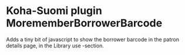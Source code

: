 
# Koha-Suomi plugin MorememberBorrowerBarcode

Adds a tiny bit of javascript to show the borrower barcode in the patron details page, in the Library use -section.
